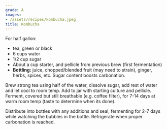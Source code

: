 ```yaml
---
grade: A
images:
- /assets/recipes/kombucha.jpeg
title: Kombucha
---
```


For half gallon:
- tea, green or black
- 6 cups water
- 1/2 cup sugar
- About a cup starter, and pellicle from previous brew (first fermentation)
- **Bottling:** juice, chopped/blended fruit (may need to strain), ginger, herbs, spices, etc. Sugar content boosts carbonation.


Brew strong tea using half of the water, dissolve sugar, add rest of water and let cool 
to room temp. Add to jar with starting culture and pellicle. Ferment, covered 
but still breathable (e.g. coffee filter), for 7-14 days at warm room temp (taste to determine
when its done).

Distribute into bottles with any additions and seal, fermenting for 2-7 days while
watching the bubbles in the bottle. Refrigerate when proper carbonation is reached.